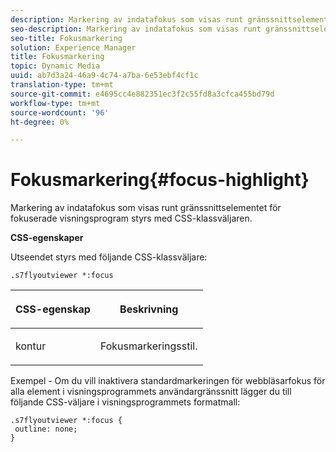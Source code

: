 ```yaml
---
description: Markering av indatafokus som visas runt gränssnittselementet för fokuserade visningsprogram styrs med CSS-klassväljaren.
seo-description: Markering av indatafokus som visas runt gränssnittselementet för fokuserade visningsprogram styrs med CSS-klassväljaren.
seo-title: Fokusmarkering
solution: Experience Manager
title: Fokusmarkering
topic: Dynamic Media
uuid: ab7d3a24-46a9-4c74-a7ba-6e53ebf4cf1c
translation-type: tm+mt
source-git-commit: e4695cc4e882351ec3f2c55fd8a3cfca455bd79d
workflow-type: tm+mt
source-wordcount: '96'
ht-degree: 0%

---
```



# Fokusmarkering{#focus-highlight}

Markering av indatafokus som visas runt gränssnittselementet för fokuserade visningsprogram styrs med CSS-klassväljaren.

<!--<a id="section_061E550C1C1D4DB2BD663A898895B38C"></a>-->

**CSS-egenskaper**

Utseendet styrs med följande CSS-klassväljare:

```
.s7flyoutviewer *:focus
```

<table id="table_94EE3F5BBE4547C0B4943471CEE7EDE4"> 
 <thead> 
  <tr> 
   <th colname="col1" class="entry"> <p> CSS-egenskap </p> </th> 
   <th colname="col2" class="entry"> <p>Beskrivning </p> </th> 
  </tr> 
 </thead>
 <tbody> 
  <tr> 
   <td colname="col1"> <p> <span class="codeph"> kontur  </span> </p> </td> 
   <td colname="col2"> <p>Fokusmarkeringsstil. </p> </td> 
  </tr> 
 </tbody> 
</table>

Exempel - Om du vill inaktivera standardmarkeringen för webbläsarfokus för alla element i visningsprogrammets användargränssnitt lägger du till följande CSS-väljare i visningsprogrammets formatmall:

```
.s7flyoutviewer *:focus { 
 outline: none; 
}
```

